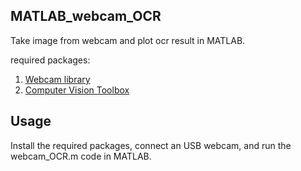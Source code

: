 ## MATLAB_webcam_OCR
Take image from webcam and plot ocr result in MATLAB.

required packages: 

1. [Webcam library](https://kr.mathworks.com/matlabcentral/fileexchange/45182-matlab-support-package-for-usb-webcams)
2. [Computer Vision Toolbox](https://kr.mathworks.com/products/computer-vision.html)

## Usage
Install the required packages, connect an USB webcam, and run the webcam_OCR.m code in MATLAB.
